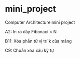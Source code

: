 # mini_project
Computer Architecture mini project

A2: In ra dãy Fibonaci < N 

B11: Xóa phần tử vị trí k của mảng

C9: Chuẩn xóa xâu ký tự
